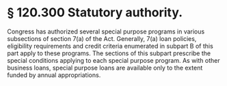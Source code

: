 # § 120.300   Statutory authority.

Congress has authorized several special purpose programs in various subsections of section 7(a) of the Act. Generally, 7(a) loan policies, eligibility requirements and credit criteria enumerated in subpart B of this part apply to these programs. The sections of this subpart prescribe the special conditions applying to each special purpose program. As with other business loans, special purpose loans are available only to the extent funded by annual appropriations. 




